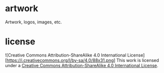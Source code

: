 # artwork
Artwork, logos, images, etc.

# license

![Creative Commons Attribution-ShareAlike 4.0 International License][https://i.creativecommons.org/l/by-sa/4.0/88x31.png]
This work is licensed under a [Creative Commons Attribution-ShareAlike 4.0 International License](http://creativecommons.org/licenses/by-sa/4.0/).
